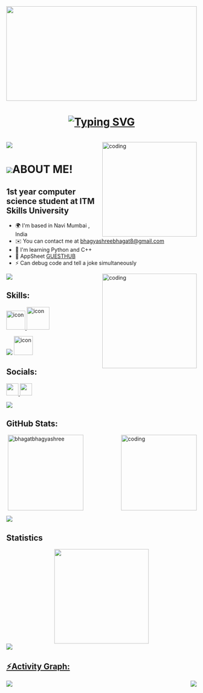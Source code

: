 <div align="center">

<img src="https://media1.tenor.com/m/i22Batz8ryoAAAAd/lofi.gif" align="center"  height="250" style="width: 100%" width="1000"/>
</div>
  

<h1 align="center">
<a href="https://git.io/typing-svg"><img src="https://readme-typing-svg.herokuapp.com?font=Press+Start+2P&size=25&pause=1000&color=733FD0&random=false&width=690&height=64&lines=WELCOME+TO+MY+GITHUB++PROFILE;+++++++++++++++I'M+BHAGYASHREE+BHAGAT" alt="Typing SVG" /></a>
</h1>


<br/>

<div align="center">
 

    

</div>
<img src="https://user-images.githubusercontent.com/73097560/115834477-dbab4500-a447-11eb-908a-139a6edaec5c.gif">
<img align="right" alt="coding" width="250" src="https://user-images.githubusercontent.com/74038190/218265814-3084a4ba-809c-4135-afc0-8685d0f634b3.gif">


  ![](https://user-images.githubusercontent.com/18350557/176309783-0785949b-9127-417c-8b55-ab5a4333674e.gif)ABOUT ME!
==========================================================================================================================================

1st year computer science student at ITM Skills University
----------------------------------------------------------

* 🌍  I'm based in Navi Mumbai , India
* ✉️  You can contact me at [bhagyashreebhagat8@gmail.com](mailto:bhagyashreebhagat8@gmail.com)
* 🧠  I'm learning Python and C++
* 🔭 AppSheet [GUESTHUB](https://www.appsheet.com/start/9209a919-e250-416a-8463-b82b6b5aa789)
* ⚡  Can debug code and tell a joke simultaneously


<img src="https://user-images.githubusercontent.com/73097560/115834477-dbab4500-a447-11eb-908a-139a6edaec5c.gif">

  <img align="right" alt="coding" width="250" src="https://user-images.githubusercontent.com/74038190/219923809-b86dc415-a0c2-4a38-bc88-ad6cf06395a8.gif">

<h2 align="left">Skills:</h2>
<p align="left">
  <a href="https://skillicons.dev">
    <img src="https://techstack-generator.vercel.app/python-icon.svg" alt="icon" width="50" height="50" />
    <img src="https://techstack-generator.vercel.app/cpp-icon.svg" alt="icon" width="60" height="60" />

 </a>
</p>


<p
<a
  <img src="https://www.appsheet.com/Content/img/material/appsheet_rebrand_logo.svg" width="50" height="50">
    <img src="https://skillicons.dev/icons?i=git,github,vscode&theme=light" />
    <img src="https://sp-ao.shortpixel.ai/client/to_auto,q_lossless,ret_img,w_300,h_300/https://fullsteam.mit.edu/wp-content/uploads/2020/03/ScratchLogo-300x300.png" alt="icon" width="50" 
    height="50" 
 </a>
</p>  
 

<h2 align="left">Socials:</h2>
<p align="left"> <a href="https://www.github.com/bhagatbhagyashree" target="_blank" rel="noreferrer"> <picture> <source media="(prefers-color-scheme: dark)" srcset="https://raw.githubusercontent.com/danielcranney/readme-generator/main/public/icons/socials/github-dark.svg" /> <source media="(prefers-color-scheme: light)" srcset="https://raw.githubusercontent.com/danielcranney/readme-generator/main/public/icons/socials/github.svg" /> <img src="https://raw.githubusercontent.com/danielcranney/readme-generator/main/public/icons/socials/github.svg" width="32" height="32" /> </picture> </a> <a href="https://www.linkedin.com/in/bhagyashree-bhagat-10350328a" target="_blank" rel="noreferrer"> <picture> <source media="(prefers-color-scheme: dark)" srcset="https://raw.githubusercontent.com/danielcranney/readme-generator/main/public/icons/socials/linkedin-dark.svg" /> <source media="(prefers-color-scheme: light)" srcset="https://raw.githubusercontent.com/danielcranney/readme-generator/main/public/icons/socials/linkedin.svg" /> <img src="https://raw.githubusercontent.com/danielcranney/readme-generator/main/public/icons/socials/linkedin.svg" width="32" height="32" /> </picture> </a></p>
<img src="https://user-images.githubusercontent.com/73097560/115834477-dbab4500-a447-11eb-908a-139a6edaec5c.gif">
<p
<div align="center">
  

<h2 align="left">GitHub Stats:</h2>

<img align="right" alt="coding" width="200" src="https://user-images.githubusercontent.com/74038190/212747657-7a8d59da-69c8-4110-8ea8-f8102fd0b413.gif">

<p>&nbsp;<img align="center" height="200em" src="https://github-readme-stats.vercel.app/api?username=bhagatbhagyashree&show_icons=true&locale=en&theme=midnight-purple" alt="bhagatbhagyashree" /></p>

<img src="https://user-images.githubusercontent.com/73097560/115834477-dbab4500-a447-11eb-908a-139a6edaec5c.gif"><h2 align="left">Statistics</h2>
<div align="center">
<a href="https://github.com/bhagatbhagyashree">
<img align="center" src="http://github-profile-summary-cards.vercel.app/api/cards/profile-details?username=bhagatbhagyashree&theme=midnight_purple" height="250em" />
</div>
<img src="https://user-images.githubusercontent.com/73097560/115834477-dbab4500-a447-11eb-908a-139a6edaec5c.gif"><h2 align="left">⚡Activity Graph:</h2>
<img align="center" src="https://github-readme-activity-graph.vercel.app/graph?username=bhagatbhagyashree&theme=nightowl"/>
<img align="right" src="https://visitor-badge.laobi.icu/badge?page_id=bhagatbhagyashree.bhagatbhagyashree"/>











